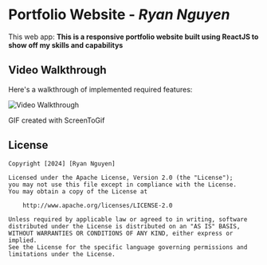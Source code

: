 # Portfolio Website - *Ryan Nguyen*

This web app: **This is a responsive portfolio website built using ReactJS to show off my skills and capabilitys**

## Video Walkthrough

Here's a walkthrough of implemented required features:

<img src='https://i.giphy.com/media/v1.Y2lkPTc5MGI3NjExdGNmNjU5NHcyODUwMjJjcGYwcTZ6NTU1NXl1OWF3ajJ0OTZrZHRxZSZlcD12MV9pbnRlcm5hbF9naWZfYnlfaWQmY3Q9Zw/urLS8xBX3obiHmMwWr/giphy.gif](https://i.giphy.com/media/v1.Y2lkPTc5MGI3NjExcjgwbXhzZ3l0d2M3YzE1Njk2cm9oaWl6Y2FiYnFldXdqc2FuMzdzOSZlcD12MV9pbnRlcm5hbF9naWZfYnlfaWQmY3Q9Zw/EOcpzaeBqqJChSSlTC/giphy.gif' title='Video Walkthrough' width='' alt='Video Walkthrough' />

<!-- Replace this with whatever GIF tool you used! -->
GIF created with ScreenToGif
<!-- Recommended tools:
[Kap](https://getkap.co/) for macOS
[ScreenToGif](https://www.screentogif.com/) for Windows
[peek](https://github.com/phw/peek) for Linux. -->

## License

    Copyright [2024] [Ryan Nguyen]

    Licensed under the Apache License, Version 2.0 (the "License");
    you may not use this file except in compliance with the License.
    You may obtain a copy of the License at

        http://www.apache.org/licenses/LICENSE-2.0

    Unless required by applicable law or agreed to in writing, software
    distributed under the License is distributed on an "AS IS" BASIS,
    WITHOUT WARRANTIES OR CONDITIONS OF ANY KIND, either express or implied.
    See the License for the specific language governing permissions and
    limitations under the License.


